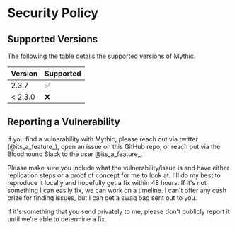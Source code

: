 # Security Policy

## Supported Versions

The following the table details the supported versions of Mythic.

| Version | Supported          |
| ------- | ------------------ |
| 2.3.7   | :white_check_mark: |
| < 2.3.0 | :x:                |


## Reporting a Vulnerability

If you find a vulnerability with Mythic, please reach out via twitter (@its_a_feature_), open an issue on this GitHub repo, or reach out via the Bloodhound Slack to the user @its_a_feature_.

Please make sure you include what the vulnerability/issue is and have either replication steps or a proof of concept for me to look at. 
I'll do my best to reproduce it locally and hopefully get a fix within 48 hours. If it's not something I can easily fix, we can work on a timeline.
I can't offer any cash prize for finding issues, but I can get a swag bag sent out to you.

If it's something that you send privately to me, please don't publicly report it until we're able to determine a fix. 